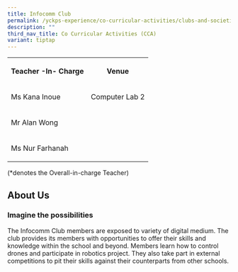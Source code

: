 ```yaml
---
title: Infocomm Club
permalink: /yckps-experience/co-curricular-activities/clubs-and-societies/infocomm-club/
description: ""
third_nav_title: Co Curricular Activities (CCA)
variant: tiptap
---
```

<table style="minWidth: 50px">
<colgroup>
<col>
<col>
</colgroup>
<tbody>
<tr>
<th rowspan="1" colspan="1">
<p>Teacher -In- Charge</p>
</th>
<th rowspan="1" colspan="1">
<p>Venue</p>
</th>
</tr>
<tr>
<td rowspan="1" colspan="1">
<p>Ms Kana Inoue</p>
</td>
<td rowspan="1" colspan="1">
<p>Computer Lab 2</p>
</td>
</tr>
<tr>
<td rowspan="1" colspan="1">
<p>Mr Alan Wong</p>
</td>
<td rowspan="1" colspan="1">
<p></p>
</td>
</tr>
<tr>
<td rowspan="1" colspan="1">
<p>Ms Nur Farhanah</p>
</td>
<td rowspan="1" colspan="1">
<p></p>
</td>
</tr>
</tbody>
</table>
<p>(*denotes the Overall-in-charge Teacher)&nbsp;</p>
<h2>About Us</h2>
<h3><strong>Imagine the possibilities</strong></h3>
<p>The Infocomm Club members are exposed to variety of digital medium. The
club provides its members with opportunities to offer their skills and
knowledge within the school and beyond. Members learn how to control drones
and participate in robotics project. They also take part in external competitions
to pit their skills against their counterparts from other schools.</p>